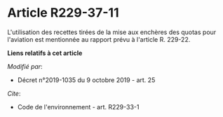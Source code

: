 # Article R229-37-11

L'utilisation des recettes tirées de la mise aux enchères des quotas pour l'aviation est mentionnée au rapport prévu  à
l'article R. 229-22.

**Liens relatifs à cet article**

_Modifié par_:

  - Décret n°2019-1035 du 9 octobre 2019 - art. 25

_Cite_:

  - Code de l'environnement - art. R229-33-1
